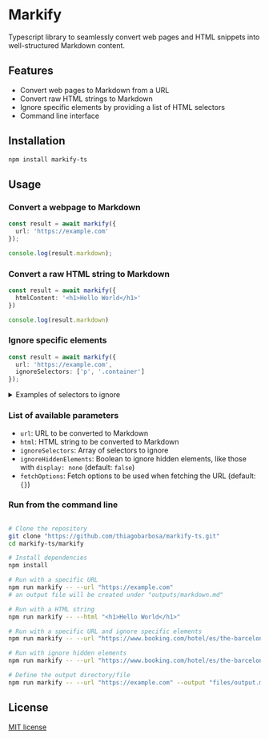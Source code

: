 # Markify

Typescript library to seamlessly convert web pages
and HTML snippets into well-structured Markdown content.

## Features

- Convert web pages to Markdown from a URL
- Convert raw HTML strings to Markdown
- Ignore specific elements by providing a list of HTML selectors
- Command line interface

## Installation

```bash
npm install markify-ts
```

## Usage

### Convert a webpage to Markdown

```typescript
const result = await markify({
  url: 'https://example.com'
});

console.log(result.markdown);
```

### Convert a raw HTML string to Markdown

```typescript
const result = await markify({
  htmlContent: '<h1>Hello World</h1>'
})

console.log(result.markdown)
```

### Ignore specific elements

```typescript
const result = await markify({
  url: 'https://example.com',
  ignoreSelectors: ['p', '.container']
});
```

<details>
    <summary>Examples of selectors to ignore</summary>

- Ignore all ```spans```

> ['span']

- Ignore all elements with the class ```container```

> ['.container']

Ignore all elements with a ```data-testid``` attribute equal to ```featured-item```

> ['[data-testid="featured-item"]']

Ignore all elements with id equals to 'banner'

> ['#banner']

</details>

### List of available parameters

- `url`: URL to be converted to Markdown
- `html`: HTML string to be converted to Markdown
- `ignoreSelectors`: Array of selectors to ignore
- `ignoreHiddenElements`: Boolean to ignore hidden elements, like those with `display: none` (default: `false`)
- `fetchOptions`: Fetch options to be used when fetching the URL (default: `{}`)

### Run from the command line

```bash

# Clone the repository
git clone "https://github.com/thiagobarbosa/markify-ts.git"
cd markify-ts/markify

# Install dependencies
npm install

# Run with a specific URL
npm run markify -- --url "https://example.com"
# an output file will be created under "outputs/markdown.md"

# Run with a HTML string
npm run markify -- --html "<h1>Hello World</h1>"

# Run with a specific URL and ignore specific elements
npm run markify -- --url "https://www.booking.com/hotel/es/the-barcelona-edition.en-gb.html" --ignore-selectors "script,style"

# Run with ignore hidden elements
npm run markify -- --url "https://www.booking.com/hotel/es/the-barcelona-edition.en-gb.html" --ignore-hidden

# Define the output directory/file
npm run markify -- --url "https://example.com" --output "files/output.md"
```

## License

[MIT license](LICENSE)